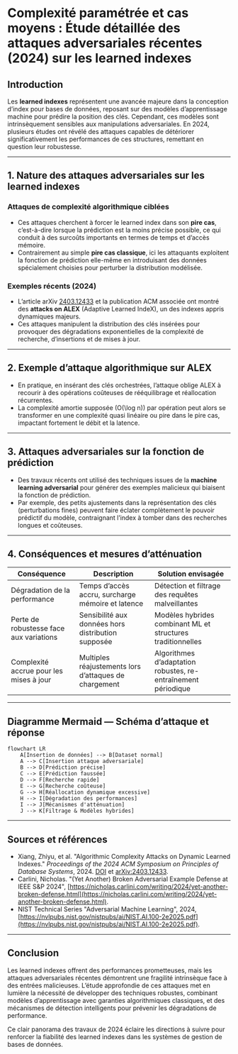 # Complexité paramétrée et cas moyens : Étude détaillée des attaques adversariales récentes (2024) sur les learned indexes

## Introduction

Les **learned indexes** représentent une avancée majeure dans la conception d’index pour bases de données, reposant sur des modèles d’apprentissage machine pour prédire la position des clés. Cependant, ces modèles sont intrinsèquement sensibles aux manipulations adversariales. En 2024, plusieurs études ont révélé des attaques capables de détériorer significativement les performances de ces structures, remettant en question leur robustesse.

---

## 1. Nature des attaques adversariales sur les learned indexes

### Attaques de complexité algorithmique ciblées

- Ces attaques cherchent à forcer le learned index dans son **pire cas**, c’est-à-dire lorsque la prédiction est la moins précise possible, ce qui conduit à des surcoûts importants en termes de temps et d’accès mémoire.  
- Contrairement au simple **pire cas classique**, ici les attaquants exploitent la fonction de prédiction elle-même en introduisant des données spécialement choisies pour perturber la distribution modélisée.

### Exemples récents (2024)

- L’article arXiv [2403.12433](https://arxiv.org/abs/2403.12433) et la publication ACM associée ont montré des **attacks on ALEX** (Adaptive Learned IndeX), un des indexes appris dynamiques majeurs.  
- Ces attaques manipulent la distribution des clés insérées pour provoquer des dégradations exponentielles de la complexité de recherche, d’insertions et de mises à jour.

---

## 2. Exemple d’attaque algorithmique sur ALEX 

- En pratique, en insérant des clés orchestrées, l’attaque oblige ALEX à recourir à des opérations coûteuses de rééquilibrage et réallocation récurrentes.  
- La complexité amortie supposée \(O(\log n)\) par opération peut alors se transformer en une complexité quasi linéaire ou pire dans le pire cas, impactant fortement le débit et la latence.

---

## 3. Attaques adversariales sur la fonction de prédiction

- Des travaux récents ont utilisé des techniques issues de la **machine learning adversarial** pour générer des exemples malicieux qui biaisent la fonction de prédiction.  
- Par exemple, des petits ajustements dans la représentation des clés (perturbations fines) peuvent faire éclater complètement le pouvoir prédictif du modèle, contraignant l’index à tomber dans des recherches longues et coûteuses.

---

## 4. Conséquences et mesures d’atténuation

| Conséquence                         | Description                                            | Solution envisagée                              |
|-----------------------------------|--------------------------------------------------------|------------------------------------------------|
| Dégradation de la performance     | Temps d’accès accru, surcharge mémoire et latence     | Détection et filtrage des requêtes malveillantes  |
| Perte de robustesse face aux variations | Sensibilité aux données hors distribution supposée      | Modèles hybrides combinant ML et structures traditionnelles  |
| Complexité accrue pour les mises à jour | Multiples réajustements lors d’attaques de chargement | Algorithmes d’adaptation robustes, re-entraînement périodique |

---

## Diagramme Mermaid — Schéma d’attaque et réponse

```mermaid
flowchart LR
    A[Insertion de données] --> B[Dataset normal]
    A --> C[Insertion attaque adversariale]
    B --> D[Prédiction précise]
    C --> E[Prédiction faussée]
    D --> F[Recherche rapide]
    E --> G[Recherche coûteuse]
    G --> H[Réallocation dynamique excessive]
    H --> I[Dégradation des performances]
    I --> J[Mécanismes d'atténuation]
    J --> K[Filtrage & Modèles hybrides]
```

---

## Sources et références

- Xiang, Zhiyu, et al. "Algorithmic Complexity Attacks on Dynamic Learned Indexes." *Proceedings of the 2024 ACM Symposium on Principles of Database Systems*, 2024. [DOI](https://dl.acm.org/doi/10.14778/3636218.3636232) et [arXiv:2403.12433](https://arxiv.org/abs/2403.12433).  
- Carlini, Nicholas. "(Yet Another) Broken Adversarial Example Defense at IEEE S&P 2024", [https://nicholas.carlini.com/writing/2024/yet-another-broken-defense.html](https://nicholas.carlini.com/writing/2024/yet-another-broken-defense.html).  
- NIST Technical Series "Adversarial Machine Learning", 2024, [https://nvlpubs.nist.gov/nistpubs/ai/NIST.AI.100-2e2025.pdf](https://nvlpubs.nist.gov/nistpubs/ai/NIST.AI.100-2e2025.pdf).

---

## Conclusion

Les learned indexes offrent des performances prometteuses, mais les attaques adversariales récentes démontrent une fragilité intrinsèque face à des entrées malicieuses. L’étude approfondie de ces attaques met en lumière la nécessité de développer des techniques robustes, combinant modèles d’apprentissage avec garanties algorithmiques classiques, et des mécanismes de détection intelligents pour prévenir les dégradations de performance.

Ce clair panorama des travaux de 2024 éclaire les directions à suivre pour renforcer la fiabilité des learned indexes dans les systèmes de gestion de bases de données.